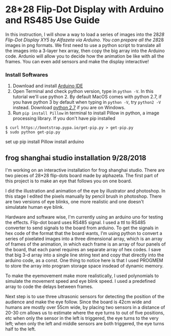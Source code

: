 # 28*28 Flip-Dot Display with Arduino and RS485 Use Guide

In this instruction, I will show a way to load a series of images into the 28*28 Flip-Dot Display XY5 by Alfazeta via Arduino. You can prepare all the 28*28 images in png formats. We first need to use a python script to translate all the images into a 3-layer hex array, then copy the big array into the Arduino code. Ardunio will allow you to decide how the animation be like with all the frames. You can even add sensors and make the display interactive!

### Install Softwares
1. Download and install [Arduino IDE](https://www.arduino.cc/en/Main/Software)
2. Open Terminal and check python version, type in `python -V`. In this tutorial we'll use python 2. By default MacOS comes with python 2.7, if you have python 3 by default when typing in `python -V`, try `python2 -V` instead. Download [python 2.7](https://www.python.org/download/releases/2.7.6/) if you are on Windows.
3. Run `pip install Pillow` in terminal to install Pillow in python, a image processing library. If you don't have pip installed
```
$ curl https://bootstrap.pypa.io/get-pip.py > get-pip.py
$ sudo python get-pip.py
```


set up
pip install Pillow
install arduino









frog shanghai studio installation 9/28/2018
-------------------------------------------

I'm working on an interactive installation for frog shanghai studio. There are two pieces of 28*28 flip-dots board made by alphazeta. The first part of this project is to make an eye that follows you on one board.

I did the illustration and animation of the eye by illustrator and photoshop. In this stage I edited the pixels manually by pencil brush in photoshop. There are two versions of eye blinks, one more realistic and one doesn't simulatate human eye blink.

Hardware and software wise, I'm currently using an arduino uno for testing the effects. Flip-dot board uses RS485 signal. I used a ttl to RS485 converter to send signals to the board from arduino. To get the signals in hex code of the format that the board wants, I'm using python to convert a series of pixelated images into a three dimensional array, which is an array of frames of the animation, in which each frame is an array of four panels of the board, that each panel requires an separate array of hex codes. I save that big 3-d array into a single line string text and copy that directly into the arduino code, as a const. One thing to notice here is that I used PROGMEM to store the array into program storage space insdead of dynamic memory.

To make the eyemovement make more realistically, I used polynomials to simulate the movement speed and eye blink speed. I used a predefined array to code the delays between frames.

Next step is to use three ultrasonic sensors for detecting the position of the audience and make the eye follow. Since the board is 42cm wide and humans are mostly over 55cm wide, by placing two sensors in a distance of 20-30 cm allows us to estimate where the eye turns to out of five positions, etc when only the sensor in the left is triggered, the eye turns to the very left; when only the left and middle sensors are both triggered, the eye turns half to the left.
